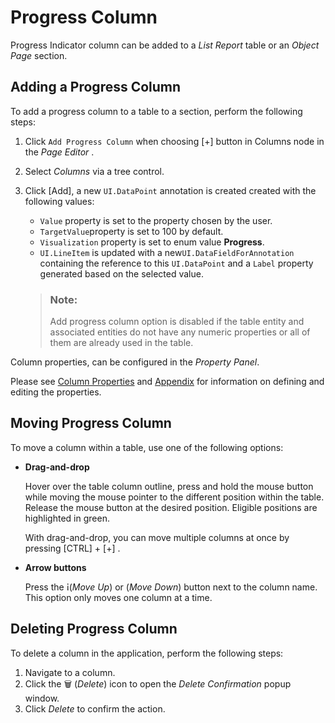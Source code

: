 <!-- loio0039256581704bf3a8a586d406875c90 -->

<link rel="stylesheet" type="text/css" href="../css/sap-icons.css"/>

# Progress Column

Progress Indicator column can be added to a *List Report* table or an *Object Page* section.



<a name="loio0039256581704bf3a8a586d406875c90__section_f3l_fxy_35b"/>

## Adding a Progress Column

To add a progress column to a table to a section, perform the following steps:

1.  Click `Add Progress Column` when choosing [\+\] button in Columns node in the *Page Editor* .
2.  Select *Columns* via a tree control.
3.  Click [Add\], a new `UI.DataPoint` annotation is created created with the following values:

    -   `Value` property is set to the property chosen by the user.
    -   `TargetValue`property is set to 100 by default.
    -   `Visualization` property is set to enum value **Progress**.
    -   `UI.LineItem` is updated with a new`UI.DataFieldForAnnotation` containing the reference to this `UI.DataPoint` and a `Label` property generated based on the selected value.

    > ### Note:  
    > Add progress column option is disabled if the table entity and associated entities do not have any numeric properties or all of them are already used in the table.


Column properties, can be configured in the *Property Panel*.

Please see [Column Properties](table-columns-a80d603.md#loioa80d603f85164482b192eeeb2df535a2__columnproperties) and [Appendix](appendix-457f2e9.md#loio457f2e9699b5437fb09d56311055a4a0) for information on defining and editing the properties.



<a name="loio0039256581704bf3a8a586d406875c90__section_tts_fsy_35b"/>

## Moving Progress Column

To move a column within a table, use one of the following options:

-   **Drag-and-drop**

    Hover over the table column outline, press and hold the mouse button while moving the mouse pointer to the different position within the table. Release the mouse button at the desired position. Eligible positions are highlighted in green.

    With drag-and-drop, you can move multiple columns at once by pressing [CTRL\] + [\+\]  .

-   **Arrow buttons**

    Press the <span class="SAP-icons-V5"></span>\(*Move Up*\) or <span class="SAP-icons-V5"></span> \(*Move Down*\) button next to the column name. This option only moves one column at a time.




<a name="loio0039256581704bf3a8a586d406875c90__section_ld3_ysy_35b"/>

## Deleting Progress Column

To delete a column in the application, perform the following steps:

1.  Navigate to a column.
2.  Click the :wastebasket: \(*Delete*\) icon to open the *Delete Confirmation* popup window.
3.  Click *Delete* to confirm the action.

